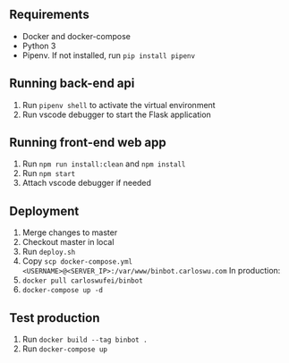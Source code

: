 ## Requirements
 
- Docker and docker-compose
- Python 3
- Pipenv. If not installed, run `pip install pipenv`

## Running back-end api

1. Run `pipenv shell` to activate the virtual environment
2. Run vscode debugger to start the Flask application

## Running front-end web app

1. Run `npm run install:clean` and `npm install`
2. Run `npm start`
3. Attach vscode debugger if needed

## Deployment

1. Merge changes to master
2. Checkout master in local
3. Run `deploy.sh`
4. Copy `scp docker-compose.yml <USERNAME>@<SERVER_IP>:/var/www/binbot.carloswu.com`
In production:
5. `docker pull carloswufei/binbot`
6. `docker-compose up -d`

## Test production

1. Run `docker build --tag binbot .`
2. Run `docker-compose up`
